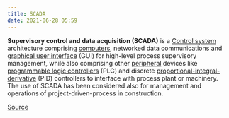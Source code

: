 ```yaml
---
title: SCADA
date: 2021-06-28 05:59
---
```


**Supervisory control and data acquisition (SCADA)** is a 
[Control system](20210628060107-control-system.md)
architecture comprising [computers](20210628060404-computer.md), 
networked data communications and 
[graphical user interface](20210628060543-graphical-user-interface.md) (GUI) 
for high-level process supervisory management, while also
comprising other [peripheral](20210628060646-peripheral.md) devices like 
[programmable logic controllers](20210628060734-programmable-logic-controller.md) (PLC)
and discrete 
[proportional-integral-derivative](20210628060850-pid-controller.md) (PID) 
controllers to interface
with process plant or machinery. The use of SCADA has been considered also for
management and operations of project-driven-process in construction.

[Source](https://en.wikipedia.org/wiki/SCADA)
